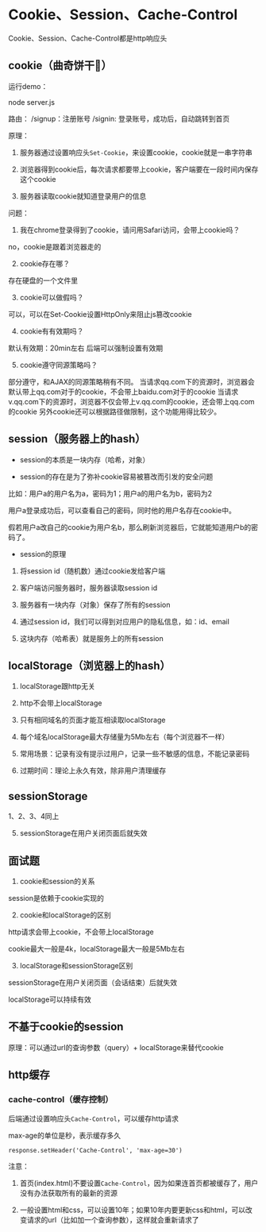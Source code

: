 # Cookie、Session、Cache-Control

Cookie、Session、Cache-Control都是http响应头

## cookie（曲奇饼干🍪）

运行demo：

node server.js

路由：
/signup：注册账号
/signin: 登录账号，成功后，自动跳转到首页

原理：

1. 服务器通过设置响应头`Set-Cookie`，来设置cookie，cookie就是一串字符串

2. 浏览器得到cookie后，每次请求都要带上cookie，客户端要在一段时间内保存这个cookie

3. 服务器读取cookie就知道登录用户的信息

问题：
1. 我在chrome登录得到了cookie，请问用Safari访问，会带上cookie吗？

no，cookie是跟着浏览器走的

2. cookie存在哪？

存在硬盘的一个文件里

3. cookie可以做假吗？

可以，可以在Set-Cookie设置HttpOnly来阻止js篡改cookie

4. cookie有有效期吗？

默认有效期：20min左右
后端可以强制设置有效期

5. cookie遵守同源策略吗？

部分遵守，和AJAX的同源策略稍有不同。
当请求qq.com下的资源时，浏览器会默认带上qq.com对于的cookie，不会带上baidu.com对于的cookie
当请求v.qq.com下的资源时，浏览器不仅会带上v.qq.com的cookie，还会带上qq.com的cookie
另外cookie还可以根据路径做限制，这个功能用得比较少。


## session（服务器上的hash）

- session的本质是一块内存（哈希，对象）

- session的存在是为了弥补cookie容易被篡改而引发的安全问题

比如：用户a的用户名为a，密码为1；用户a的用户名为b，密码为2

用户a登录成功后，可以查看自己的密码，同时他的用户名存在cookie中。

假若用户a改自己的cookie为用户名b，那么刷新浏览器后，它就能知道用户b的密码了。

- session的原理

1. 将session id（随机数）通过cookie发给客户端

2. 客户端访问服务器时，服务器读取session id

3. 服务器有一块内存（对象）保存了所有的session

4. 通过session id，我们可以得到对应用户的隐私信息，如：id、email

5. 这块内存（哈希表）就是服务上的所有session


## localStorage（浏览器上的hash）

1. localStorage跟http无关

2. http不会带上localStorage

3. 只有相同域名的页面才能互相读取localStorage

4. 每个域名localStorage最大存储量为5Mb左右（每个浏览器不一样）

5. 常用场景：记录有没有提示过用户，记录一些不敏感的信息，不能记录密码

6. 过期时间：理论上永久有效，除非用户清理缓存


## sessionStorage

1、2、3、4同上

5. sessionStorage在用户关闭页面后就失效

## 面试题

1. cookie和session的关系

session是依赖于cookie实现的

2. cookie和localStorage的区别

http请求会带上cookie，不会带上localStorage
  
cookie最大一般是4k，localStorage最大一般是5Mb左右

3. localStorage和sessionStorage区别

sessionStorage在用户关闭页面（会话结束）后就失效

localStorage可以持续有效

## 不基于cookie的session

原理：可以通过url的查询参数（query）+ localStorage来替代cookie

## http缓存

### cache-control（缓存控制）

后端通过设置响应头`Cache-Control`，可以缓存http请求 

max-age的单位是秒，表示缓存多久

`response.setHeader('Cache-Control', 'max-age=30')`

注意：

1. 首页(index.html)不要设置`Cache-Control`，因为如果连首页都被缓存了，用户没有办法获取所有的最新的资源

2. 一般设置html和css，可以设置10年；如果10年内要更新css和html，可以改变请求的url（比如加一个查询参数），这样就会重新请求了



